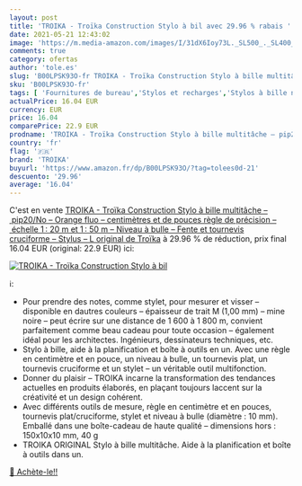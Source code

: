 ```yaml
---
layout: post
title: 'TROIKA - Troïka Construction Stylo à bil avec 29.96 % rabais '
date: 2021-05-21 12:43:02
image: 'https://m.media-amazon.com/images/I/31dX6Ioy73L._SL500_._SL400_.jpg'
comments: true
category: ofertas
author: 'tole.es'
slug: 'B00LPSK93O-fr TROIKA - Troïka Construction Stylo à bille multitâche –...'
sku: 'B00LPSK93O-fr'
tags: [ 'Fournitures de bureau','Stylos et recharges','Stylos à bille non rétractable','troika','Écriture', ]
actualPrice: 16.04 EUR
currency: EUR
price: 16.04
comparePrice: 22.9 EUR
prodname: 'TROIKA - Troïka Construction Stylo à bille multitâche – pip20/No – Orange fluo – centimètres et de pouces règle de précision – échelle 1 : 20 m et 1 : 50 m – Niveau à bulle – Fente et tournevis cruciforme – Stylus – L original de Troïka'
country: 'fr'
flag: '🇫🇷'
brand: 'TROIKA'
buyurl: 'https://www.amazon.fr/dp/B00LPSK93O/?tag=tolees0d-21'
descuento: '29.96'
average: '16.04'
---
```


C'est en vente [TROIKA - Troïka Construction Stylo à bille multitâche – pip20/No – Orange fluo – centimètres et de pouces règle de précision – échelle 1 : 20 m et 1 : 50 m – Niveau à bulle – Fente et tournevis cruciforme – Stylus – L original de Troïka](https://www.amazon.fr/dp/B00LPSK93O/?tag=tolees0d-21)  à  29.96 % de réduction, prix final  16.04 EUR (original: 22.9 EUR) ici:

[![TROIKA - Troïka Construction Stylo à bil](https://m.media-amazon.com/images/I/31dX6Ioy73L._SL500_._SL400_.jpg)](https://www.amazon.fr/dp/B00LPSK93O/?tag=tolees0d-21)

ℹ️:

- Pour prendre des notes, comme stylet, pour mesurer et visser – disponible en dautres couleurs – épaisseur de trait M (1,00 mm) – mine noire – peut écrire sur une distance de 1 600 à 1 800 m, convient parfaitement comme beau cadeau pour toute occasion – également idéal pour les architectes. Ingénieurs, dessinateurs techniques, etc.
- Stylo à bille, aide à la planification et boîte à outils en un. Avec une règle en centimètre et en pouce, un niveau à bulle, un tournevis plat, un tournevis cruciforme et un stylet – un véritable outil multifonction.
- Donner du plaisir – TROIKA incarne la transformation des tendances actuelles en produits élaborés, en plaçant toujours laccent sur la créativité et un design cohérent.
- Avec différents outils de mesure, règle en centimètre et en pouces, tournevis plat/cruciforme, stylet et niveau à bulle (diamètre : 10 mm). Emballé dans une boîte-cadeau de haute qualité – dimensions hors : 150x10x10 mm, 40 g
- TROIKA ORIGINAL Stylo à bille multitâche. Aide à la planification et boîte à outils dans un.

[🛒 Achète-le!!](https://www.amazon.fr/dp/B00LPSK93O/?tag=tolees0d-21)
